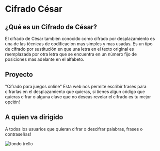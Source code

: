 # Cifrado César
## ¿Qué es un Cifrado de César?  

El cifrado de César también conocido como cifrado por desplazamiento es una de las técnicas de codificacion mas simples y mas usadas. Es un tipo de cifrado por sustitución en que una letra en el texto original es reemplazada por otra letra que se encuentra en un número fijo de posiciones mas adelante en el alfabeto. 

## Proyecto 
"Cifrado para juegos online" Esta web nos permite escribir frases para cifrarlas en el desplazamiento que quieras, si tienes algun código que quieras cifrar o alguna clave que no deseas revelar el cifrado es tu mejor opción!

## A quien va dirigido 
A todos los usuarios que quieran cifrar o descifrar palabras, frases o contraseñas! 


![fondo trello](https://user-images.githubusercontent.com/97894844/151734592-ed89844c-2096-4868-97fe-618ecd4f545d.jpg)
